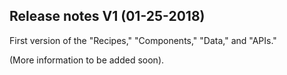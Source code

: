 Release notes V1 (01-25-2018)
---

First version of the "Recipes," "Components," "Data," and "APIs."

(More information to be added soon).